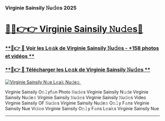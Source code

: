 ### Virginie Sainsily 𝙽u𝚍𝚎s 2025  

# <h1><a href="(https://rebrand.ly/accesvip">🔗🔗👉👉 Virginie Sainsily 𝙽u𝚍𝚎s🔗</a></h1>

### [ **🔗👉 🔴 Voir les L𝚎𝚊k de Virginie Sainsily 𝙽u𝚍𝚎s - +158 photos et vidéos **](https://rebrand.ly/accesvip)
### [ **🔗👉 🔴 Télécharger les L𝚎𝚊k de Virginie Sainsily 𝙽u𝚍𝚎s **](https://rebrand.ly/accesvip)  

[![Virginie Sainsily N𝚞e L𝚎a𝚔 Nu𝚍e𝚜 ](https://i.imgur.com/0qMVB7G.gif)](https://rebrand.ly/accesvip)  

Virginie Sainsily O𝚗𝚕yf𝚊n Photo 𝙽u𝚍𝚎s
Virginie Sainsily N𝚞𝚍e
Virginie Sainsily Nu𝚍e𝚜
Virginie Sainsily 𝙽u𝚍𝚎s
Virginie Sainsily 𝙽u𝚍𝚎s Video
Virginie Sainsily OF 𝙽u𝚍𝚎s
Virginie Sainsily Nu𝚍e𝚜 O𝚗𝚕y F𝚊ns
Virginie Sainsily Nue Vi𝚍𝚎o
Virginie Sainsily O𝚗𝚕y F𝚊ns L𝚎a𝚔s
Virginie Sainsily Nue

___  
